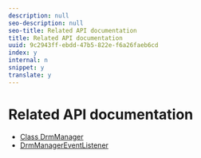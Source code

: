```yaml
---
description: null
seo-description: null
seo-title: Related API documentation
title: Related API documentation
uuid: 9c2943ff-ebdd-47b5-822e-f6a26faeb6cd
index: y
internal: n
snippet: y
translate: y
---
```


# Related API documentation



* [Class DrmManager](http://help.adobe.com/en_US/primetime/reference_implementation/android/javadoc/com/adobe/primetime/reference/manager/DrmManager.html)
* [DrmManagerEventListener](http://help.adobe.com/en_US/primetime/reference_implementation/android/javadoc/com/adobe/primetime/reference/manager/DrmManager.DrmManagerEventListener.html)


